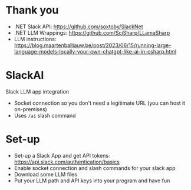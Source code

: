 # Thank you
- .NET Slack API: https://github.com/soxtoby/SlackNet
- .NET LLM Wrappings: https://github.com/SciSharp/LLamaSharp
- LLM instructions: https://blog.maartenballiauw.be/post/2023/06/15/running-large-language-models-locally-your-own-chatgpt-like-ai-in-csharp.html

# SlackAI
Slack LLM app integration
- Socket connection so you don't need a legitimate URL (you can host it on-premises)
- Uses `/ai` slash command

# Set-up
- Set-up a Slack App and get API tokens: https://api.slack.com/authentication/basics
- Enable socket connection and slash commands for your slack app
- Download some LLM files
- Put your LLM path and API keys into your program and have fun
